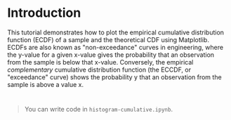# Introduction

This tutorial demonstrates how to plot the empirical cumulative distribution function (ECDF) of a sample and the theoretical CDF using Matplotlib. ECDFs are also known as "non-exceedance" curves in engineering, where the y-value for a given x-value gives the probability that an observation from the sample is below that x-value. Conversely, the empirical _complementary_ cumulative distribution function (the ECCDF, or "exceedance" curve) shows the probability y that an observation from the sample is above a value x.

#

> You can write code in `histogram-cumulative.ipynb`.
